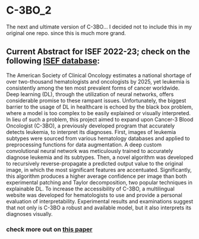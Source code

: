 # C-3BO_2
The next and ultimate version of C-3BO... I decided not to include this in my original one repo. since this is much more grand.

## Current Abstract for ISEF 2022-23; check on the following [ISEF database](https://abstracts.societyforscience.org/): 
The American Society of Clinical Oncology estimates a national shortage of over two-thousand hematologists and oncologists by 2025, yet leukemia is consistently among the ten most prevalent forms of cancer worldwide. Deep learning (DL), through the utilization of neural networks, offers considerable promise to these rampant issues. Unfortunately, the biggest barrier to the usage of DL in healthcare is echoed by the black box problem, where a model is too complex to be easily explained or visually interpreted. In lieu of such a problem, this project aimed to expand upon Cancer-3 Blood Oncologist (C-3BO), a previously developed program that accurately detects leukemia, to interpret its diagnoses. First, images of leukemia subtypes were sourced from various hematology databases and applied to preprocessing functions for data augmentation. A deep custom convolutional neural network was meticulously trained to accurately diagnose leukemia and its subtypes. Then, a novel algorithm was developed to recursively reverse-propagate a predicted output value to the original image, in which the most significant features are accentuated. Significantly, this algorithm produces a higher average confidence per image than both experimental patching and Taylor decomposition, two popular techniques in explainable DL. To increase the accessibility of C-3BO, a multilingual website was developed for hematologists to use and provide a personal evaluation of interpretability. Experimental results and examinations suggest that not only is C-3BO a robust and available model, but it also interprets its diagnoses visually.

### check more out on [this paper](https://docs.google.com/document/d/1R0bJ_uDOb27c8gyS7W0VdUe1rOztjpCqi6WRH2BNvYg/edit)
